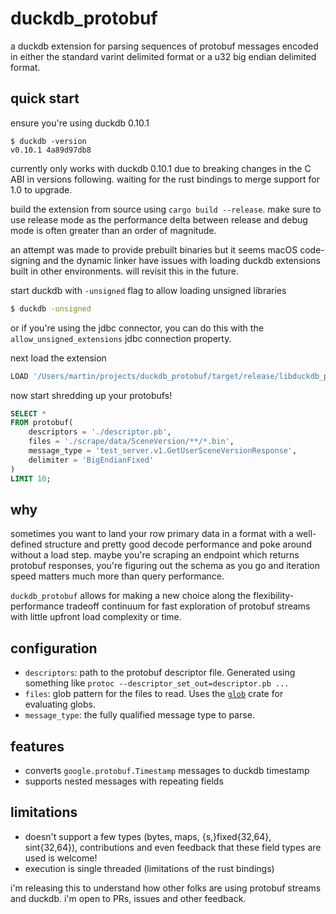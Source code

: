 # duckdb_protobuf

a duckdb extension for parsing sequences of protobuf messages encoded in either 
the standard varint delimited format or a u32 big endian delimited format.

## quick start

ensure you're using duckdb 0.10.1

```
$ duckdb -version
v0.10.1 4a89d97db8
```

currently only works with duckdb 0.10.1 due to breaking changes in the C ABI
in versions following. waiting for the rust bindings to merge support for 1.0 to
upgrade.

build the extension from source using `cargo build --release`. make sure to 
use release mode as the performance delta between release and debug mode is
often greater than an order of magnitude.

an attempt was made to provide prebuilt binaries but it seems macOS code-signing
and the dynamic linker have issues with loading duckdb extensions built in other
environments. will revisit this in the future.

start duckdb with `-unsigned` flag to allow loading unsigned libraries

```bash
$ duckdb -unsigned
```

or if you're using the jdbc connector, you can do this with the
`allow_unsigned_extensions` jdbc connection property.

next load the extension

```sql
LOAD '/Users/martin/projects/duckdb_protobuf/target/release/libduckdb_protobuf.dylib';
```

now start shredding up your protobufs!

```sql
SELECT *
FROM protobuf(
    descriptors = './descriptor.pb',
    files = './scrape/data/SceneVersion/**/*.bin',
    message_type = 'test_server.v1.GetUserSceneVersionResponse',
    delimiter = 'BigEndianFixed'
)
LIMIT 10;
```

## why

sometimes you want to land your row primary data in a format with a well-defined
structure and pretty good decode performance and poke around without a load
step. maybe you're scraping an endpoint which returns protobuf responses, you're
figuring out the schema as you go and iteration speed matters much more than 
query performance.

`duckdb_protobuf` allows for making a new choice along the
flexibility-performance tradeoff continuum for fast exploration of protobuf 
streams with little upfront load complexity or time.

## configuration

* `descriptors`: path to the protobuf descriptor file. Generated using something
  like `protoc --descriptor_set_out=descriptor.pb ...`
* `files`: glob pattern for the files to read. Uses the [`glob`][glob] crate 
  for evaluating globs.
* `message_type`: the fully qualified message type to parse.

## features

* converts `google.protobuf.Timestamp` messages to duckdb timestamp
* supports nested messages with repeating fields

## limitations

* doesn't support a few types (bytes, maps, {s,}fixed{32,64}, sint{32,64}), 
  contributions and even feedback that these field types are used is welcome!
* execution is single threaded (limitations of the rust bindings)

i'm releasing this to understand how other folks are using protobuf streams and
duckdb. i'm open to PRs, issues and other feedback.

[glob]: https://docs.rs/glob/latest/glob/
